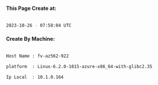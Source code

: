 
   
#### This Page Create at:

```bash

2023-10-26 - 07:58:04 UTC

```

#### Create By Machine:

```bash

Host Name : fv-az562-922

platform  : Linux-6.2.0-1015-azure-x86_64-with-glibc2.35

Ip Local  : 10.1.0.164

```

